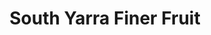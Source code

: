 ---
title: "South Yarra Finer Fruit"
url: /south-yarra/south-yarra-finer-fruit/
shop: greengrocer
---